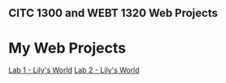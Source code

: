 ## CITC 1300 and WEBT 1320 Web Projects
<h1>My Web Projects</h1>

<a href="Lab%201/index.html">Lab 1 - Lily's World</a>
<a href="Lab%202/index.html">Lab 2 - Lily's World</a>